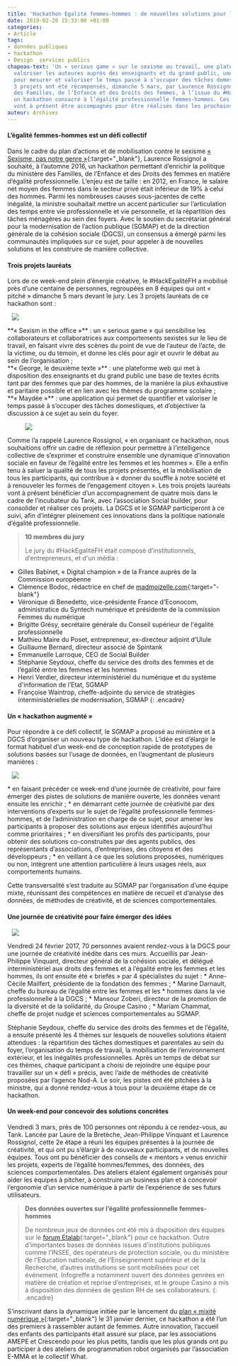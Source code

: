 ```yaml
---
title: 'Hackathon Egalité femmes-hommes : de nouvelles solutions pour l’égalité professionnelle'
date: 2019-02-28 15:33:00 +01:00
categories:
- Article
tags:
- données publiques
- hackathon
- Design  services publics
chapeau-text: 'Un « serious game » sur le sexisme au travail, une plateforme web pour
  valoriser les auteures auprès des enseignants et du grand public, une application
  pour mesurer et valoriser le temps passé à s’occuper des tâches domestiques : ces
  3 projets ont été récompensés, dimanche 5 mars, par Laurence Rossignol, ministre
  des Familles, de l’Enfance et des Droits des femmes, à l’issue du #HackEgalitéFH,
  un hackathon consacré à l’égalité professionnelle femmes-hommes. Ces 3 projets novateurs
  vont à présent être accompagnés pour être réalisés dans les prochains mois.'
auteur: Archives
---
```


#### L’égalité femmes-hommes est un défi collectif
Dans le cadre du plan d’actions et de mobilisation contre le sexisme [« Sexisme, pas notre genre »](https://www.egalite-femmes-hommes.gouv.fr/dossiers/sexisme-pas-notre-genre/){:target="_blank"}, Laurence Rossignol a souhaité, à l’automne 2016, un hackathon permettant d’enrichir la politique du ministère des Familles, de l’Enfance et des Droits des femmes en matière d’égalité professionnelle. L’enjeu est de taille : en 2012, en France, le salaire net moyen des femmes dans le secteur privé était inférieur de 19% à celui des hommes. Parmi les nombreuses causes sous-jacentes de cette inégalité, la ministre souhaitait mettre un accent particulier sur l’articulation des temps entre vie professionnelle et vie personnelle, et la répartition des tâches ménagères au sein des foyers. Avec le soutien du secrétariat général pour la modernisation de l’action publique (SGMAP) et de la direction générale de la cohésion sociale (DGCS), un consensus a émergé parmi les communautés impliquées sur ce sujet, pour appeler à de nouvelles solutions et les construire de manière collective.

#### Trois projets lauréats
Lors de ce week-end plein d’énergie créative, le #HackEgalitéFH a mobilisé près d’une centaine de personnes, regroupées en 8 équipes qui ont « pitché » dimanche 5 mars devant le jury. Les 3 projets lauréats de ce hackathon sont :<br>
<figure class='image-right' style='width: 40%; margin-left: 10px;'>
  <img src="/uploads/hackegalitefh-laureats.jpg"/>
</figure>
**« Sexism in the office »** : un « serious game » qui sensibilise les collaborateurs et collaboratrices aux comportements sexistes sur le lieu de travail, en faisant vivre des scènes du point de vue de l’auteur de l’acte, de la victime, ou du témoin, et donne les clés pour agir et ouvrir le débat au sein de l’organisation ;<br>
**« George, le deuxième texte »** : une plateforme web qui met à disposition des enseignants et du grand public une base de textes écrits tant par des femmes que par des hommes, de la manière la plus exhaustive et paritaire possible et en lien avec les thèmes du programme scolaire ;<br>
**« Maydée »** : une application qui permet de quantifier et valoriser le temps passé à s’occuper des tâches domestiques, et d’objectiver la discussion à ce sujet au sein du foyer.

<figure class='image-left' style='width: 40%; margin-right: 10px;'>
  <img src="/uploads/hackegalitefh-rossignol.jpg"/>
</figure>Comme l’a rappelé Laurence Rossignol, « en organisant ce hackathon, nous souhaitions offrir un cadre de réflexion pour permettre à l’intelligence collective de s’exprimer et construire ensemble une dynamique d’innovation sociale en faveur de l’égalité entre les femmes et les hommes ». Elle a enfin tenu à saluer la qualité de tous les projets présentés, et la mobilisation de tous les participants, qui contribue à « donner du souffle à notre société et à renouveler les formes de l’engagement citoyen ». Les trois projets lauréats vont à présent bénéficier d’un accompagnement de quatre mois dans le cadre de l’incubateur du Tank, avec l’association Social builder, pour consolider et réaliser ces projets. La DGCS et le SGMAP participeront à ce suivi, afin d’intégrer pleinement ces innovations dans la politique nationale d’égalité professionnelle.

> **10 membres du jury**
> 
>
> Le  jury du #HackEgalitéFH était composé d’institutionnels, d’entrepreneurs, et d'un média :
> 
>
* Gilles Babinet, « Digital champion » de la France auprès de la Commission européenne
* Clémence Bodoc, rédactrice en chef de [madmoizelle.com](http://www.madmoizelle.com/){:target="-blank"}
* Véronique di Benedetto, vice-présidente France d'Econocom, administratice du Syntech numérique et présidente de la commission Femmes du numérique
* Brigitte Grésy, secrétaire générale du Conseil supérieur de l'égalité professionnelle
* Mathieu Maire du Poset, entrepreneur, ex-directeur adjoint d’Ulule
* Guillaume Bernard, directeur associé de Spintank
* Emmanuelle Larroque, CEO de Social Builder
* Stéphanie Seydoux, cheffe du service des droits des femmes et de l’égalité entre les femmes et les hommes
* Henri Verdier, directeur interministériel du numérique et du système d'information de l’Etat, SGMAP
* Françoise Waintrop, cheffe-adjointe du service de stratégies interministérielles de modernisation, SGMAP
{: .encadre}

#### Un « hackathon augmenté »

Pour répondre à ce défi collectif, le SGMAP a proposé au ministère et à DGCS d’organiser un nouveau type de hackathon. L’idée est d’élargir le format habituel d’un week-end de conception rapide de prototypes de solutions basées sur l’usage de données, en l’augmentant de plusieurs manières :
<figure class='image-right' style='width: 30%; margin-left: 10px;'>
  <img src="/uploads/hackegalitefh.jpg"/>
</figure>
* en faisant précéder ce week-end d’une journée de créativité, pour faire émerger des pistes de solutions de manière ouverte, les données venant ensuite les enrichir ;
* en démarrant cette journée de créativité par des interventions d’experts sur le sujet de l’égalité professionnelle femmes-hommes, et de l’administration en charge de ce sujet, pour amener les participants à proposer des solutions aux enjeux identifiés aujourd’hui comme prioritaires ;
* en diversifiant les profils des participants, pour obtenir des solutions co-construites par des agents publics, des représentants d’associations, d’entreprises, des citoyens et des développeurs ;
* en veillant à ce que les solutions proposées, numériques ou non, intègrent une attention particulière à leurs usages réels, aux comportements humains.

Cette transversalité s’est traduite au SGMAP par l’organisation d’une équipe mixte, réunissant des compétences en matière de recueil et d’analyse des données, de méthodes de créativité, et de sciences comportementales.

#### Une journée de créativité pour faire émerger des idées
<figure class='image-right' style='width: 30%; margin-left: 10px;'>
  <img src="/uploads/hackegalitefh-24fevrier_0.jpg"/>
</figure>
Vendredi 24 février 2017, 70 personnes avaient rendez-vous à la DGCS pour une journée de créativité inédite dans ces murs. Accueillis par Jean-Philippe Vinquant, directeur général de la cohésion sociale, et délégué interministériel aux droits des femmes et à l’égalité entre les femmes et les hommes, ils ont ensuite été « briefés » par 4 spécialistes du sujet :
* Anne-Cécile Mailfert, présidente de la fondation des femmes ;
* Marine Darnault, cheffe du bureau de l’égalité entre les femmes et les * hommes dans la vie professionnelle à la DGCS ;
* Mansour Zoberi,  directeur de la promotion de la diversité et de la solidarité, du Groupe Casino ;
* Mariam Chammat, cheffe de projet nudge et sciences comportementales au SGMAP.

Stéphanie Seydoux, cheffe du service des droits des femmes et de l’égalité, a ensuite présenté les 4 thèmes sur lesquels de nouvelles solutions étaient attendues : la répartition des tâches domestiques et parentales au sein du foyer, l’organisation du temps de travail, la mobilisation de l’environnement extérieur, et les inégalités professionnelles. Après un temps de débat sur ces thèmes, chaque participant a choisi de rejoindre une équipe pour travailler sur un « défi » précis, avec l’aide de méthodes de créativité proposées par l’agence Nod-A. Le soir, les pistes ont été pitchées à la ministre, qui a donné rendez-vous à tous pour la deuxième étape de ce hackathon.

 

#### Un week-end pour concevoir des solutions concrètes

Vendredi 3 mars, près de 100 personnes ont répondu à ce rendez-vous, au Tank. Lancée par Laure de la Bretèche, Jean-Philippe Vinquant et Laurence Rossignol, cette 2e étape a réuni les équipes présentes à la journée de créativité, et qui ont pu s’élargir à de nouveaux participants, et de nouvelles équipes. Tous ont pu bénéficier des conseils de « mentors » venus enrichir les projets, experts de l’égalité hommes/femmes, des données, des sciences comportementales. Des ateliers étaient également organisés pour aider les équipes à pitcher, à construire un business plan et à concevoir l’ergonomie d’un service numérique à partir de l’expérience de ses futurs utilisateurs.

> **Des données ouvertes sur l’égalité professionnelle femmes-hommes**
> 
>
> De nombreux jeux de données ont été mis à disposition des équipes sur le [forum Etalab](https://forum.etalab.gouv.fr/t/cartographie-des-donnees-disponibles-le-hackathon-hackegalitefh/3436){:target="_blank"} pour ce hackathon. Outre d’importantes bases de données issues d’institutions publiques comme l’INSEE, des opérateurs de protection sociale, ou du ministère de l'Education nationale, de l'Enseignement supérieur et de la Recherche, d’autres institutions se sont mobilisées pour cet événement. Infogreffe a notamment ouvert des données genrées en matière de création et reprise d’entreprises, et le groupe Casino a mis à disposition des données de gestion RH de ses collaborateurs.
{: .encadre}

S’inscrivant dans la dynamique initiée par le lancement du [plan « mixité numérique »](https://www.egalite-femmes-hommes.gouv.fr/wp-content/uploads/2017/01/DP-Plan-sectoriel-mixite-numerique.pdf){:target="_blank"} le 31 janvier dernier, ce hackathon a été l’un des premiers à rassembler autant de femmes. Autre innovation, l’accueil des enfants des participants était assuré sur place, par les associations AMEPE et Crescendo pour les plus petits, tandis que les plus grands ont pu participer à des ateliers de programmation robot organisés par l’association E-MMA et le collectif What.









